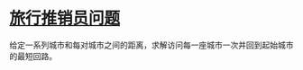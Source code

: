 # [旅行推销员问题](https://zh.wikipedia.org/wiki/%E6%97%85%E8%A1%8C%E6%8E%A8%E9%94%80%E5%91%98%E9%97%AE%E9%A2%98)

给定一系列城市和每对城市之间的距离，求解访问每一座城市一次并回到起始城市的最短回路。
